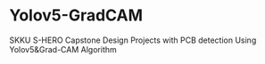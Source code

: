 # Yolov5-GradCAM
SKKU S-HERO Capstone Design Projects with PCB detection Using Yolov5&amp;Grad-CAM Algorithm
